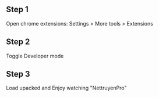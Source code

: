 ## Step 1
Open chrome extensions: Settings > More tools > Extensions

## Step 2
Toggle Developer mode

## Step 3
Load upacked and Enjoy watching "NettruyenPro"